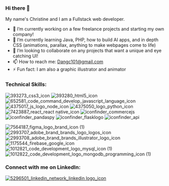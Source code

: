 ### Hi there 👋

My name's Christine and I am a Fullstack web developer.
<!--
**ChristineDang/ChristineDang** is a ✨ _special_ ✨ repository because its `README.md` (this file) appears on your GitHub profile.
- 🤔 I’m looking for help with ...
- 💬 Ask me about ...
- 😄 Pronouns: She/her
Here are some ideas to get you started:
-->
- 🔭 I’m currently working on a few freelance projects and starting my own company!
- 🌱 I’m currently learning Java, PHP, how to build AI apps, and in depth CSS (animations, parallax, anything to make webpages come to life)
- 👯 I’m looking to collaborate on any projects that want a unique and eye catching UI!
- 📫 How to reach me: Dangc101@gmail.com
- ⚡ Fun fact: I am also a graphic illustrator and animator



### Technical Skills:
![393273_css3_icon](https://user-images.githubusercontent.com/59538550/125997812-ec5953b3-f039-4304-a65e-be517ab495bb.png)
![393280_html5_icon](https://user-images.githubusercontent.com/59538550/125997828-6653ef88-4b30-4aae-a0ab-90f8021a2ea5.png)
![652581_code_command_develop_javascript_language_icon](https://user-images.githubusercontent.com/59538550/125997842-187a547c-b7cd-4644-bc58-84d4888d92a3.png)
![4375017_js_logo_node_icon](https://user-images.githubusercontent.com/59538550/126001496-30596e66-03f7-4a23-8ebd-9b29bbc63005.png)
![4375050_logo_python_icon](https://user-images.githubusercontent.com/59538550/126001923-bd9f4b85-5bf0-475c-9f01-5130eff1ff26.png)
![7423887_react_react native_icon](https://user-images.githubusercontent.com/59538550/125997934-58074406-0d78-4e4c-a97e-e916351cc317.png)
![iconfinder_commercejs](https://user-images.githubusercontent.com/59538550/126001251-1226b300-052e-4638-8ece-7936b2c9a9e6.png)
![iconfinder_pandaspy](https://user-images.githubusercontent.com/59538550/125998695-d6bf38ef-8a89-4813-8ab2-141fe3104efb.png)
![iconfinder_flasklogo](https://user-images.githubusercontent.com/59538550/126003545-37ff6604-089b-4dbf-9100-9aad33a4627b.png)
![iconfinder_api](https://user-images.githubusercontent.com/59538550/126000080-a3b8c74d-e791-465c-8138-49ecff4523e1.png)



![7564187_figma_logo_brand_icon (1)](https://user-images.githubusercontent.com/59538550/126003857-7f4f9cd5-6660-43bc-8009-97f8ce1bc084.png)
![2993707_adobe_brand_brands_logo_logos_icon](https://user-images.githubusercontent.com/59538550/125999648-82461ec4-43db-4083-8828-487b8b13ee33.png)
![2993708_adobe_brand_brands_illustrator_logo_icon](https://user-images.githubusercontent.com/59538550/126001325-2a308317-8596-478a-b13b-4cfed85bfb1b.png)
![1175544_firebase_google_icon](https://user-images.githubusercontent.com/59538550/126004021-5903f1f0-3f69-41e7-84c5-3aab0adc0739.png)
![1012821_code_development_logo_mysql_icon (1)](https://user-images.githubusercontent.com/59538550/126001746-574b8f31-ebb6-4258-acf3-85c24426e474.png)
![1012822_code_development_logo_mongodb_programming_icon (1)](https://user-images.githubusercontent.com/59538550/126001804-04a49fee-8316-40cc-90ed-3e77e33eb19a.png)






### Connect with me on LinkedIn:
[![5296501_linkedin_network_linkedin logo_icon](https://user-images.githubusercontent.com/59538550/125997070-6d299326-eebc-4859-88ef-799a32f72ab7.png)][1]





[1]: https://www.linkedin.com/in/christinedang101/ 
